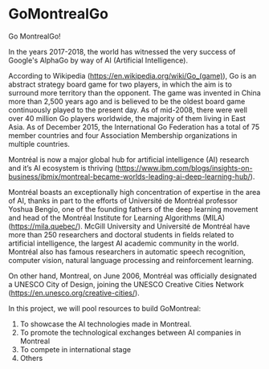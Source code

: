 # GoMontrealGo
Go MontrealGo!

In the years 2017-2018, the world has witnessed the very success of Google's AlphaGo by way of AI (Artificial Intelligence).

According to Wikipedia (https://en.wikipedia.org/wiki/Go_(game)), Go is an abstract strategy board game for two players, in which the aim is to surround more territory than the opponent. The game was invented in China more than 2,500 years ago and is believed to be the oldest board game continuously played to the present day. As of mid-2008, there were well over 40 million Go players worldwide, the majority of them living in East Asia. As of December 2015, the International Go Federation has a total of 75 member countries and four Association Membership organizations in multiple countries.

Montréal is now a major global hub for artificial intelligence (AI) research and it’s AI ecosystem is thriving (https://www.ibm.com/blogs/insights-on-business/ibmix/montreal-became-worlds-leading-ai-deep-learning-hub/).

Montréal boasts an exceptionally high concentration of expertise in the area of AI, thanks in part to the efforts of Université de Montréal professor Yoshua Bengio, one of the founding fathers of the deep learning movement and head of the Montréal Institute for Learning Algorithms (MILA) (https://mila.quebec/). McGill University and Université de Montréal have more than 250 researchers and doctoral students in fields related to artificial intelligence, the largest AI academic community in the world. Montréal also has famous researchers in automatic speech recognition, computer vision, natural language processing and reinforcement learning.

On other hand, Montreal, on June 2006, Montréal was officially designated a UNESCO City of Design, joining the UNESCO Creative Cities Network (https://en.unesco.org/creative-cities/).

In this project, we will pool resources to build GoMontreal:

1. To showcase the AI technologies made in Montreal.
2. To promote the technological exchanges between AI companies in Montreal
3. To compete in international stage
4. Others
